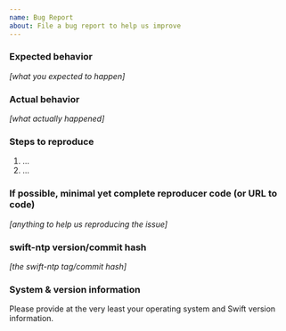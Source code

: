 ```yaml
---
name: Bug Report
about: File a bug report to help us improve
---
```


### Expected behavior
_[what you expected to happen]_

### Actual behavior
_[what actually happened]_

### Steps to reproduce

1. ...
2. ...

### If possible, minimal yet complete reproducer code (or URL to code)

_[anything to help us reproducing the issue]_

### swift-ntp version/commit hash

_[the swift-ntp tag/commit hash]_

### System & version information

Please provide at the very least your operating system and Swift version
information.
